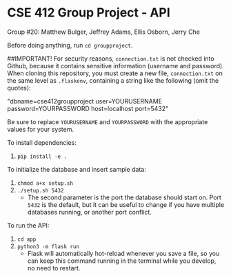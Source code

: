 # CSE 412 Group Project - API

Group \#20: Matthew Bulger, Jeffrey Adams, Ellis Osborn, Jerry Che

Before doing anything, run `cd groupproject`.

##IMPORTANT!
For security reasons, `connection.txt` is not checked into Github, because it contains sensitive information (username and password). When cloning this repository, you must create a new file, `connection.txt` on the same level as `.flaskenv`, containing a string like the following (omit the quotes):

"dbname=cse412groupproject user=YOURUSERNAME password=YOURPASSWORD host=localhost port=5432"

Be sure to replace `YOURUSERNAME` and `YOURPASSWORD` with the appropriate values for your system.

To install dependencies:
1. `pip install -e .`

To initialize the database and insert sample data:
1. `chmod a+x setup.sh`
2. `./setup.sh 5432`
    - The second parameter is the port the database should start on. Port `5432` is the default, but it can be useful to change if you have multiple databases running, or another port conflict.

To run the API:
1. `cd app`
2. `python3 -m flask run`
    - Flask will automatically hot-reload whenever you save a file, so you can keep this command running in the terminal while you develop, no need to restart.
